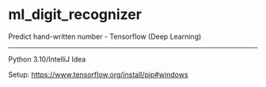 # ml_digit_recognizer
Predict hand-written number - Tensorflow (Deep Learning)

------

Python 3.10/IntelliJ Idea


Setup: <https://www.tensorflow.org/install/pip#windows>
